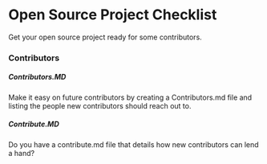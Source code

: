 Open Source Project Checklist
===========

Get your open source project ready for some contributors.


### Contributors

##### Contributors.MD
Make it easy on future contributors by creating a Contributors.md file and listing the people new contributors should reach out to.

##### Contribute.MD
Do you have a contribute.md file that details how new contributors can lend a hand?
